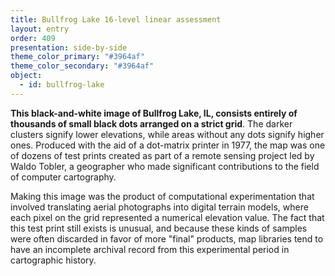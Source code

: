 ```yaml
---
title: Bullfrog Lake 16-level linear assessment
layout: entry
order: 409
presentation: side-by-side
theme_color_primary: "#3964af"
theme_color_secondary: "#3964af"
object: 
  - id: bullfrog-lake
---
```


**This black-and-white image of Bullfrog Lake, IL, consists entirely of thousands of small black dots arranged on a strict grid**. The darker clusters signify lower elevations, while areas without any dots signify higher ones. Produced with the aid of a dot-matrix printer in 1977, the map was one of dozens of test prints created as part of a remote sensing project led by Waldo Tobler, a geographer who made significant contributions to the field of computer cartography.

Making this image was the product of computational experimentation that involved translating aerial photographs into digital terrain models, where each pixel on the grid represented a numerical elevation value. The fact that this test print still exists is unusual, and because these kinds of samples were often discarded in favor of more "final" products, map libraries tend to have an incomplete archival record from this experimental period in cartographic history.